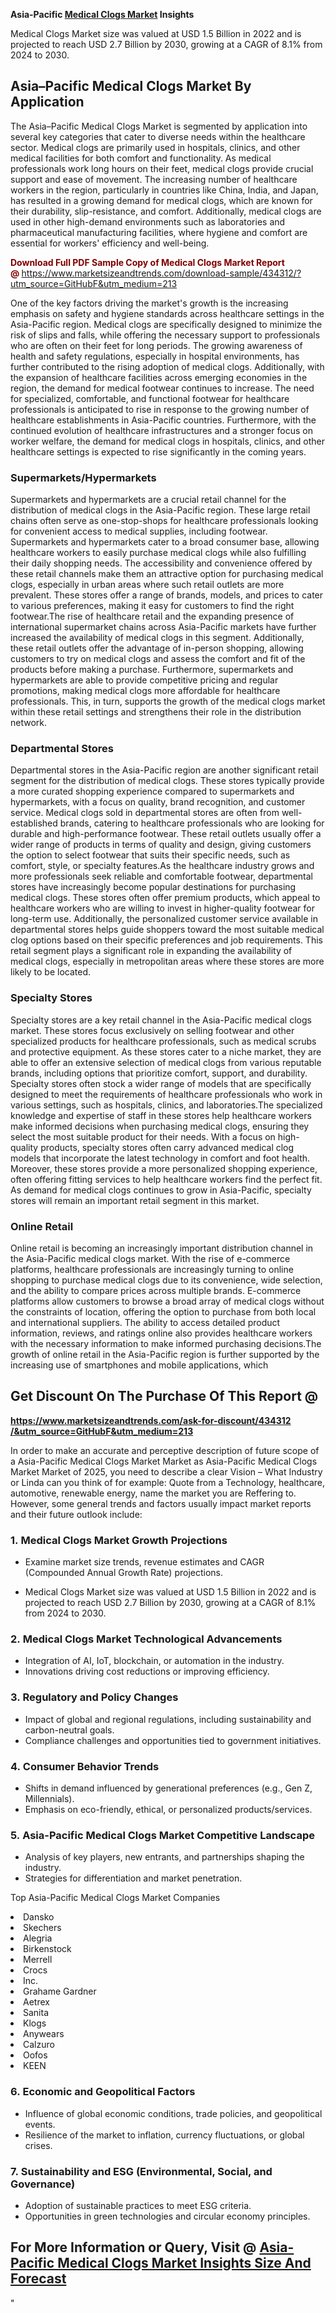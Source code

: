 <p><strong>Asia-Pacific&nbsp;<a href=""https://www.marketsizeandtrends.com/download-sample/434312/&amp;utm_source=GitHubF&amp;utm_medium=213"">Medical Clogs Market</a> Insights</strong></p><p>Medical Clogs Market size was valued at USD 1.5 Billion in 2022 and is projected to reach USD 2.7 Billion by 2030, growing at a CAGR of 8.1% from 2024 to 2030.</p><p><h2>Asia–Pacific Medical Clogs Market By Application</h2><p>The Asia–Pacific Medical Clogs Market is segmented by application into several key categories that cater to diverse needs within the healthcare sector. Medical clogs are primarily used in hospitals, clinics, and other medical facilities for both comfort and functionality. As medical professionals work long hours on their feet, medical clogs provide crucial support and ease of movement. The increasing number of healthcare workers in the region, particularly in countries like China, India, and Japan, has resulted in a growing demand for medical clogs, which are known for their durability, slip-resistance, and comfort. Additionally, medical clogs are used in other high-demand environments such as laboratories and pharmaceutical manufacturing facilities, where hygiene and comfort are essential for workers' efficiency and well-being. <p><strong><span style="color: #800000;">Download Full PDF Sample Copy of Medical Clogs Market Report @</span>&nbsp;</strong><a href="https://www.marketsizeandtrends.com/download-sample/434312/?utm_source=GitHubF&amp;utm_medium=213" target="_blank">https://www.marketsizeandtrends.com/download-sample/434312/?utm_source=GitHubF&amp;utm_medium=213</a></p>One of the key factors driving the market's growth is the increasing emphasis on safety and hygiene standards across healthcare settings in the Asia-Pacific region. Medical clogs are specifically designed to minimize the risk of slips and falls, while offering the necessary support to professionals who are often on their feet for long periods. The growing awareness of health and safety regulations, especially in hospital environments, has further contributed to the rising adoption of medical clogs. Additionally, with the expansion of healthcare facilities across emerging economies in the region, the demand for medical footwear continues to increase. The need for specialized, comfortable, and functional footwear for healthcare professionals is anticipated to rise in response to the growing number of healthcare establishments in Asia-Pacific countries. Furthermore, with the continued evolution of healthcare infrastructures and a stronger focus on worker welfare, the demand for medical clogs in hospitals, clinics, and other healthcare settings is expected to rise significantly in the coming years.</p><h3>Supermarkets/Hypermarkets</h3><p>Supermarkets and hypermarkets are a crucial retail channel for the distribution of medical clogs in the Asia-Pacific region. These large retail chains often serve as one-stop-shops for healthcare professionals looking for convenient access to medical supplies, including footwear. Supermarkets and hypermarkets cater to a broad consumer base, allowing healthcare workers to easily purchase medical clogs while also fulfilling their daily shopping needs. The accessibility and convenience offered by these retail channels make them an attractive option for purchasing medical clogs, especially in urban areas where such retail outlets are more prevalent. These stores offer a range of brands, models, and prices to cater to various preferences, making it easy for customers to find the right footwear.The rise of healthcare retail and the expanding presence of international supermarket chains across Asia-Pacific markets have further increased the availability of medical clogs in this segment. Additionally, these retail outlets offer the advantage of in-person shopping, allowing customers to try on medical clogs and assess the comfort and fit of the products before making a purchase. Furthermore, supermarkets and hypermarkets are able to provide competitive pricing and regular promotions, making medical clogs more affordable for healthcare professionals. This, in turn, supports the growth of the medical clogs market within these retail settings and strengthens their role in the distribution network.</p><h3>Departmental Stores</h3><p>Departmental stores in the Asia-Pacific region are another significant retail segment for the distribution of medical clogs. These stores typically provide a more curated shopping experience compared to supermarkets and hypermarkets, with a focus on quality, brand recognition, and customer service. Medical clogs sold in departmental stores are often from well-established brands, catering to healthcare professionals who are looking for durable and high-performance footwear. These retail outlets usually offer a wider range of products in terms of quality and design, giving customers the option to select footwear that suits their specific needs, such as comfort, style, or specialty features.As the healthcare industry grows and more professionals seek reliable and comfortable footwear, departmental stores have increasingly become popular destinations for purchasing medical clogs. These stores often offer premium products, which appeal to healthcare workers who are willing to invest in higher-quality footwear for long-term use. Additionally, the personalized customer service available in departmental stores helps guide shoppers toward the most suitable medical clog options based on their specific preferences and job requirements. This retail segment plays a significant role in expanding the availability of medical clogs, especially in metropolitan areas where these stores are more likely to be located.</p><h3>Specialty Stores</h3><p>Specialty stores are a key retail channel in the Asia-Pacific medical clogs market. These stores focus exclusively on selling footwear and other specialized products for healthcare professionals, such as medical scrubs and protective equipment. As these stores cater to a niche market, they are able to offer an extensive selection of medical clogs from various reputable brands, including options that prioritize comfort, support, and durability. Specialty stores often stock a wider range of models that are specifically designed to meet the requirements of healthcare professionals who work in various settings, such as hospitals, clinics, and laboratories.The specialized knowledge and expertise of staff in these stores help healthcare workers make informed decisions when purchasing medical clogs, ensuring they select the most suitable product for their needs. With a focus on high-quality products, specialty stores often carry advanced medical clog models that incorporate the latest technology in comfort and foot health. Moreover, these stores provide a more personalized shopping experience, often offering fitting services to help healthcare workers find the perfect fit. As demand for medical clogs continues to grow in Asia-Pacific, specialty stores will remain an important retail segment in this market.</p><h3>Online Retail</h3><p>Online retail is becoming an increasingly important distribution channel in the Asia-Pacific medical clogs market. With the rise of e-commerce platforms, healthcare professionals are increasingly turning to online shopping to purchase medical clogs due to its convenience, wide selection, and the ability to compare prices across multiple brands. E-commerce platforms allow customers to browse a broad array of medical clogs without the constraints of location, offering the option to purchase from both local and international suppliers. The ability to access detailed product information, reviews, and ratings online also provides healthcare workers with the necessary information to make informed purchasing decisions.The growth of online retail in the Asia-Pacific region is further supported by the increasing use of smartphones and mobile applications, which</p><h2><strong>Get Discount On The Purchase Of This Report @&nbsp;</strong></h2><p><strong><a href=""https://www.marketsizeandtrends.com/ask-for-discount/434312/&amp;utm_source=GitHubF&amp;utm_medium=213"" target=""_blank"">https://www.marketsizeandtrends.com/ask-for-discount/434312<br />/&amp;utm_source=GitHubF&amp;utm_medium=213</a></strong></p><p>In order to make an accurate and perceptive description of future scope of a Asia-Pacific&nbsp;Medical Clogs Market Market as Asia-Pacific&nbsp;Medical Clogs Market Market of 2025, you need to describe a clear Vision &ndash; What Industry or Linda can you think of for example: Quote from a Technology, healthcare, automotive, renewable energy, name the market you are Reffering to. However, some general trends and factors usually impact market reports and their future outlook include:</p><h3>1.&nbsp;<strong>Medical Clogs Market Growth Projections</strong></h3><ul><li>Examine market size trends, revenue estimates and CAGR (Compounded Annual Growth Rate) projections.</li><li><p>Medical Clogs Market size was valued at USD 1.5 Billion in 2022 and is projected to reach USD 2.7 Billion by 2030, growing at a CAGR of 8.1% from 2024 to 2030.</p></li></ul><h3>2.&nbsp;<strong>Medical Clogs Market Technological Advancements</strong></h3><ul><li>Integration of AI, IoT, blockchain, or automation in the industry.</li><li>Innovations driving cost reductions or improving efficiency.</li></ul><h3>3.&nbsp;<strong>Regulatory and Policy Changes</strong></h3><ul><li>Impact of global and regional regulations, including sustainability and carbon-neutral goals.</li><li>Compliance challenges and opportunities tied to government initiatives.</li></ul><h3>4.&nbsp;<strong>Consumer Behavior Trends</strong></h3><ul><li>Shifts in demand influenced by generational preferences (e.g., Gen Z, Millennials).</li><li>Emphasis on eco-friendly, ethical, or personalized products/services.</li></ul><h3>5.&nbsp;<strong>Asia-Pacific Medical Clogs Market Competitive Landscape</strong></h3><ul><li>Analysis of key players, new entrants, and partnerships shaping the industry.</li><li>Strategies for differentiation and market penetration.</li></ul><p data-pm-slice=""1 1 []"">Top Asia-Pacific Medical Clogs Market Companies</p><div data-test-id=""""><p><li>Dansko</li><li> Skechers</li><li> Alegria</li><li> Birkenstock</li><li> Merrell</li><li> Crocs</li><li> Inc.</li><li> Grahame Gardner</li><li> Aetrex</li><li> Sanita</li><li> Klogs</li><li> Anywears</li><li> Calzuro</li><li> Oofos</li><li> KEEN</li></p></div><h3>6.&nbsp;<strong>Economic and Geopolitical Factors</strong></h3><ul><li>Influence of global economic conditions, trade policies, and geopolitical events.</li><li>Resilience of the market to inflation, currency fluctuations, or global crises.</li></ul><h3>7.&nbsp;<strong>Sustainability and ESG (Environmental, Social, and Governance)</strong></h3><ul><li>Adoption of sustainable practices to meet ESG criteria.</li><li>Opportunities in green technologies and circular economy principles.</li></ul><h2><strong>For More Information or Query, Visit @&nbsp;</strong><a href=""https://www.verifiedmarketreports.com/product/medical-clogs-market/"" target=""_blank"">Asia-Pacific Medical Clogs Market Insights Size And Forecast</a></h2>"
